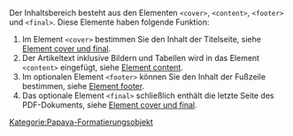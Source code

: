
Der Inhaltsbereich besteht aus den Elementen `<cover>`, `<content>`, `<footer>` und `<final>`. Diese Elemente haben folgende Funktion:

1.  Im Element `<cover>` bestimmen Sie den Inhalt der Titelseite, siehe [Element cover und final](Element_cover_und_final.md).
2.  Der Artikeltext inklusive Bildern und Tabellen wird in das Element `<content>` eingefügt, siehe [Element content](Element_content.md).
3.  Im optionalen Element `<footer>` können Sie den Inhalt der Fußzeile bestimmen, siehe [Element footer](Element_footer.md).
4.  Das optionale Element `<final>` schließlich enthält die letzte Seite des PDF-Dokuments, siehe [Element cover und final](Element_cover_und_final.md).

[Kategorie:Papaya-Formatierungsobjekt](export_de/Kategorie:Papaya-Formatierungsobjekt.md)